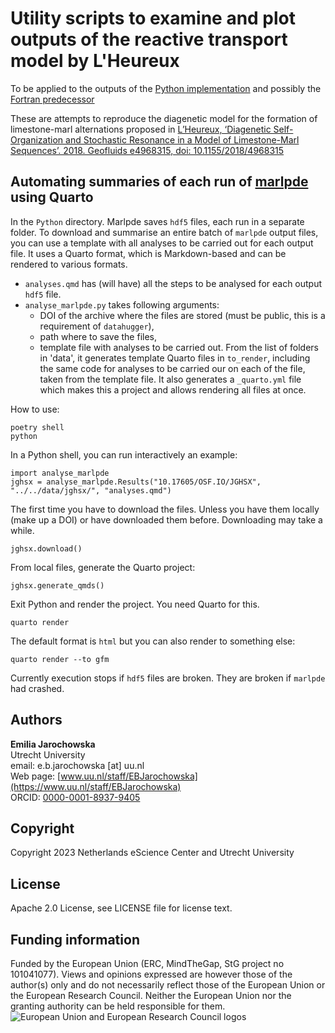 # Utility scripts to examine and plot outputs of the reactive transport model by L'Heureux

To be applied to the outputs of the [Python implementation](https://github.com/MindTheGap-ERC/reactive-transport-model-for-limestone-marl-sequences)
and possibly the [Fortran predecessor](https://github.com/astro-turing/lheureux)

These are attempts to reproduce the diagenetic model for the formation of limestone-marl alternations proposed in [L’Heureux, ‘Diagenetic Self-Organization and Stochastic Resonance in a Model of Limestone-Marl Sequences’. 2018. Geofluids e4968315, doi: 10.1155/2018/4968315](https://www.hindawi.com/journals/geofluids/2018/4968315/)

## Automating summaries of each run of [marlpde](https://github.com/MindTheGap-ERC/reactive-transport-model-for-limestone-marl-sequences) using Quarto

In the `Python` directory. Marlpde saves `hdf5` files, each run in a separate folder. To download and summarise an entire batch of `marlpde` output files, you can use a template with all analyses to be carried out for each output file. It uses a Quarto format, which is Markdown-based and can be rendered to various formats. 
- `analyses.qmd` has (will have) all the steps to be analysed for each output `hdf5` file.
- `analyse_marlpde.py` takes following arguments: 
    -   DOI of the archive where the files are stored (must be public, this is a requirement of `datahugger`), 
    -   path where to save the files,
    -   template file with analyses to be carried out.
From the list of folders in 'data', it generates template Quarto files in `to_render`, including the same code for analyses to be carried our on each of the file, taken from the template file. It also generates a `_quarto.yml` file which makes this a project and allows rendering all files at once.

How to use:
```
poetry shell
python
```
In a Python shell, you can run interactively an example:
```
import analyse_marlpde
jghsx = analyse_marlpde.Results("10.17605/OSF.IO/JGHSX", "../../data/jghsx/", "analyses.qmd")
```
The first time you have to download the files. Unless you have them locally (make up a DOI) or have downloaded them before. Downloading may take a while.
```
jghsx.download()
```
From local files, generate the Quarto project:
```
jghsx.generate_qmds()
```
Exit Python and render the project. You need Quarto for this.
```
quarto render
```
The default format is `html` but you can also render to something else:
```
quarto render --to gfm
```
Currently execution stops if `hdf5` files are broken. They are broken if `marlpde` had crashed. 

## Authors

__Emilia Jarochowska__  
Utrecht University  
email: e.b.jarochowska [at] uu.nl  
Web page: [www.uu.nl/staff/EBJarochowska](https://www.uu.nl/staff/EBJarochowska)  
ORCID: [0000-0001-8937-9405](https://orcid.org/0000-0001-8937-9405)

## Copyright

Copyright 2023 Netherlands eScience Center and Utrecht University

## License

Apache 2.0 License, see LICENSE file for license text.

## Funding information

Funded by the European Union (ERC, MindTheGap, StG project no 101041077). Views and opinions expressed are however those of the author(s) only and do not necessarily reflect those of the European Union or the European Research Council. Neither the European Union nor the granting authority can be held responsible for them.
![European Union and European Research Council logos](https://erc.europa.eu/sites/default/files/2023-06/LOGO_ERC-FLAG_FP.png)
